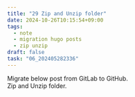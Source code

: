 ```yaml
---
title: "29 Zip and Unzip folder"
date: 2024-10-26T10:15:54+09:00
tags:
  - note
  - migration hugo posts
  - zip unzip
draft: false
task: "06_202405282336"
---
```


Migrate below post from GitLab to GitHub.  
Zip and Unzip folder.  
